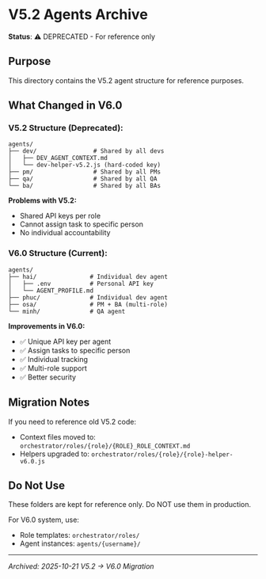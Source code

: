 # V5.2 Agents Archive

**Status**: ⚠️ DEPRECATED - For reference only

## Purpose

This directory contains the V5.2 agent structure for reference purposes.

## What Changed in V6.0

### V5.2 Structure (Deprecated):
```
agents/
├── dev/                # Shared by all devs
│   ├── DEV_AGENT_CONTEXT.md
│   └── dev-helper-v5.2.js (hard-coded key)
├── pm/                 # Shared by all PMs
├── qa/                 # Shared by all QA
└── ba/                 # Shared by all BAs
```

**Problems with V5.2:**
- Shared API keys per role
- Cannot assign task to specific person
- No individual accountability

### V6.0 Structure (Current):
```
agents/
├── hai/               # Individual dev agent
│   ├── .env           # Personal API key
│   └── AGENT_PROFILE.md
├── phuc/              # Individual dev agent
├── osa/               # PM + BA (multi-role)
└── minh/              # QA agent
```

**Improvements in V6.0:**
- ✅ Unique API key per agent
- ✅ Assign tasks to specific person
- ✅ Individual tracking
- ✅ Multi-role support
- ✅ Better security

## Migration Notes

If you need to reference old V5.2 code:
- Context files moved to: `orchestrator/roles/{role}/{ROLE}_ROLE_CONTEXT.md`
- Helpers upgraded to: `orchestrator/roles/{role}/{role}-helper-v6.0.js`

## Do Not Use

These folders are kept for reference only. Do NOT use them in production.

For V6.0 system, use:
- Role templates: `orchestrator/roles/`
- Agent instances: `agents/{username}/`

---

*Archived: 2025-10-21*
*V5.2 → V6.0 Migration*
